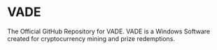 # VADE
The Official GitHub Repository for VADE. VADE is a Windows Software created for cryptocurrency mining and prize redemptions.
